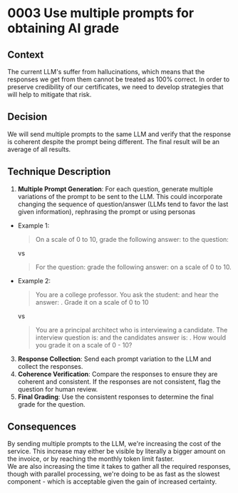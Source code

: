 # 0003 Use multiple prompts for obtaining AI grade

## Context

The current LLM's suffer from hallucinations, which means that the responses we get from them cannot be treated as 100% correct.
In order to preserve credibility of our certificates, we need to develop strategies that will help to mitigate that risk. 

## Decision

We will send multiple prompts to the same LLM and verify that the response is coherent despite the prompt being different.
The final result will be an average of all results.

## Technique Description

1. **Multiple Prompt Generation**: For each question, generate multiple variations of the prompt to be sent to the LLM. This could incorporate changing the sequence of question/answer (LLMs tend to favor the last given information), rephrasing the prompt or using personas
  - Example 1:  
    > On a scale of 0 to 10, grade the following answer: <submitted answer> to the question: <question>

    vs

    > For the question: <question> grade the following answer: <submitted answer> on a scale of 0 to 10.
  - Example 2:  
    > You are a college professor. You ask the student: <question> and hear the answer: <submitted answer>. Grade it on a scale of 0 to 10


    vs

    > You are a principal architect who is interviewing a candidate. The interview question is: <question> and the candidates answer is: <submitted answer>. How would you grade it on a scale of 0 - 10?
3. **Response Collection**: Send each prompt variation to the LLM and collect the responses.
4. **Coherence Verification**: Compare the responses to ensure they are coherent and consistent. If the responses are not consistent, flag the question for human review.
5. **Final Grading**: Use the consistent responses to determine the final grade for the question.

## Consequences

By sending multiple prompts to the LLM, we're increasing the cost of the service. This increase may either be visible
by literally a bigger amount on the invoice, or by reaching the monthly token limit faster.  
We are also increasing the time it takes to gather all the required responses, though with parallel processing, we're doing to be as fast as the slowest component - which is acceptable given the gain of increased certainty.
